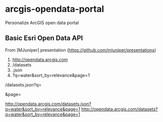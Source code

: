 # arcgis-opendata-portal

Personalize ArcGIS open data portal

## Basic Esri Open Data API  
From [MJuniper] presentation (https://github.com/mjuniper/presentations)

1. http://opendata.arcgis.com
2. /datasets
3. .json
4. ?q=water&sort_by=relevance&page=1

/datasets.json?q=<search string>&page=<page number>

http://opendata.arcgis.com/datasets.json?q=water&sort_by=relevance&page=1
http://opendata.arcgis.com/datasets?q=water&sort_by=relevance&page=1
